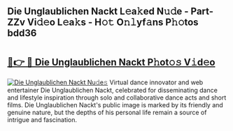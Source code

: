 ## Die Unglaublichen Nackt L𝚎a𝚔ed N𝚞𝚍e - Part-ZZv Vi𝚍𝚎o L𝚎a𝚔s - H𝚘𝚝 O𝚗𝚕yf𝚊ns P𝚑𝚘tos bdd36

# <h2><a href="http://kf8o0w.oniu.top/?m=Die+Unglaublichen+Nackt">🔗👉 🔴 Die Unglaublichen Nackt P𝚑ot𝚘𝚜 V𝚒d𝚎o</a></h2>

[![Die Unglaublichen Nackt Nu𝚍e𝚜](https://i.imgur.com/0qMVB7G.gif)](http://kf8o0w.oniu.top/?m=Die+Unglaublichen+Nackt)
Virtual dance innovator and web entertainer Die Unglaublichen Nackt, celebrated for disseminating dance and lifestyle inspiration through solo and collaborative dance acts and short films. Die Unglaublichen Nackt's public image is marked by its friendly and genuine nature, but the depths of his personal life remain a source of intrigue and fascination.  
